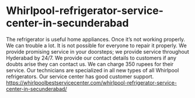 # Whirlpool-refrigerator-service-center-in-secunderabad
  The refrigerator is useful home appliances. Once it’s not working properly. We can trouble a lot.  It is not possible for everyone to repair it properly. We provide promising service in your doorsteps; we provide service throughout Hyderabad by 24/7. We provide our contact details to customers if any doubts arise they can contact us. We can charge 350 rupees for their service. Our technicians are specialized in all new types of all Whirlpool refrigerators. Our service center has good customer support.   https://whirlpoolbestservicecenter.com/whirlpool-refrigerator-service-center-in-secunderabad/
